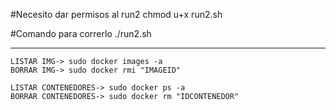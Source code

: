 #Necesito dar permisos al run2
chmod u+x run2.sh

#Comando para correrlo 
./run2.sh

-----------------------------------------------

	LISTAR IMG-> sudo docker images -a
	BORRAR IMG-> sudo docker rmi "IMAGEID"

	LISTAR CONTENEDORES-> sudo docker ps -a 
	BORRAR CONTENEDORES-> sudo docker rm "IDCONTENEDOR"
